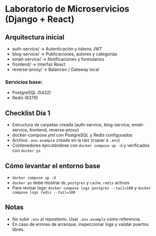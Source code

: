 # Laboratorio de Microservicios (Django + React)

## Arquitectura inicial

- auth-service/      → Autenticación y tokens JWT
- blog-service/      → Publicaciones, autores y categorías
- email-service/     → Notificaciones y formularios
- frontend/          → Interfaz React
- reverse-proxy/     → Balanceo / Gateway local

### Servicios base:
- PostgreSQL (5432)
- Redis (6379)

## Checklist Día 1
- Estructura de carpetas creada (auth-service, blog-service, email-service, frontend, reverse-proxy)
- docker-compose.yml con PostgreSQL y Redis configurados
- Archivo `.env.example` creado en la raíz (copiar a `.env`)
- Contenedores ejecutándose con `docker compose up -d` y verificados con `docker ps`

## Cómo levantar el entorno base
- `docker compose up -d`
- `docker ps` debe mostrar `db_postgres` y `cache_redis` activos
- Para revisar logs: `docker compose logs postgres --tail=100` y `docker compose logs redis --tail=100`

## Notas
- No subir `.env` al repositorio. Usar `.env.example` como referencia.
- En caso de errores de arranque, inspeccionar logs y validar puertos libres.
